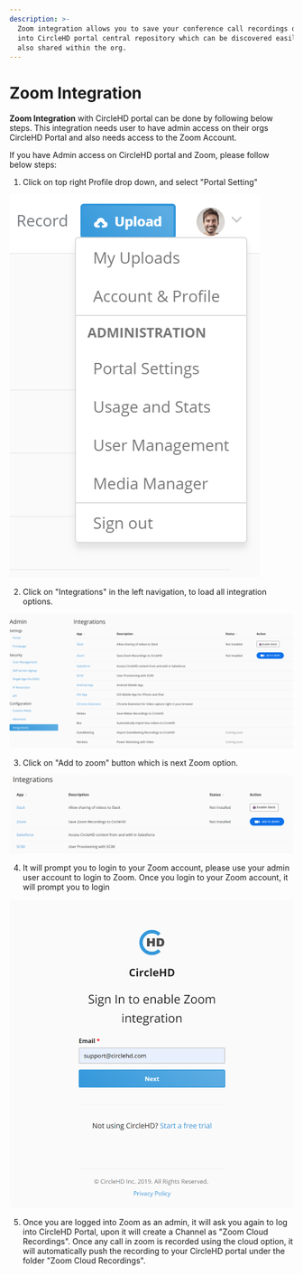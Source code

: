 ```yaml
---
description: >-
  Zoom integration allows you to save your conference call recordings directly
  into CircleHD portal central repository which can be discovered easily and
  also shared within the org.
---
```


# Zoom Integration

**Zoom Integration** with CircleHD portal can be done by following below steps. This integration needs user to have admin access on their orgs CircleHD Portal and also needs access to the Zoom Account. 

If you have Admin access on CircleHD portal and Zoom, please follow below steps:

1. Click on top right Profile drop down, and select "Portal Setting"

![Profile Menu on CircleHD portal](../.gitbook/assets/image%20%281%29.png)

2. Click on "Integrations" in the left navigation, to load all integration options. 

![Integration Options on CircleHD](../.gitbook/assets/image%20%284%29.png)

3. Click on "Add to zoom" button which is next Zoom option.

![Zoom Integration option on CircleHD portal](../.gitbook/assets/image%20%2814%29.png)

4. It will prompt you to login to your Zoom account, please use your admin user account to login to Zoom. Once you login to your Zoom account, it will prompt you to login 

![](../.gitbook/assets/image%20%288%29.png)

5. Once you are logged into Zoom as an admin, it will ask you again to log into CircleHD Portal, upon it will create a Channel as "Zoom Cloud Recordings". Once any call in zoom is recorded using the cloud option, it will automatically push the recording to your CircleHD portal under the folder "Zoom Cloud Recordings".




